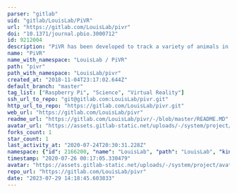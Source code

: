```yaml
---
parser: "gitlab"
uid: "gitlab/LouisLab/PiVR"
url: "https://gitlab.com/LouisLab/pivr"
doi: "10.1371/journal.pbio.3000712"
id: 9212004
description: "PiVR has been developed to track a variety of animals in real time and present them with light stimuli. Manual can be found at www.PiVR.org, scientific publication at  https://doi.org/10.1371/journal.pbio.3000712  "
name: "PiVR"
name_with_namespace: "LouisLab / PiVR"
path: "pivr"
path_with_namespace: "LouisLab/pivr"
created_at: "2018-11-04T23:17:02.644Z"
default_branch: "master"
tag_list: ["Raspberry Pi", "Science", "Virtual Reality"]
ssh_url_to_repo: "git@gitlab.com:LouisLab/pivr.git"
http_url_to_repo: "https://gitlab.com/LouisLab/pivr.git"
web_url: "https://gitlab.com/LouisLab/pivr"
readme_url: "https://gitlab.com/LouisLab/pivr/-/blob/master/README.MD"
avatar_url: "https://assets.gitlab-static.net/uploads/-/system/project/avatar/9212004/PiVR_logo.png"
forks_count: 1
star_count: 1
last_activity_at: "2020-07-24T20:30:31.228Z"
namespace: {"id": 2166200, "name": "LouisLab", "path": "LouisLab", "kind": "group", "full_path": "LouisLab", "parent_id": null, "avatar_url": null, "web_url": "https://gitlab.com/groups/LouisLab"}
timestamp: "2020-07-26 00:17:05.330479"
avatar: "https://assets.gitlab-static.net/uploads/-/system/project/avatar/9212004/PiVR_logo.png"
repo_url: "https://gitlab.com/LouisLab/pivr"
date: "2023-07-29 14:18:45.603833"
---
```

